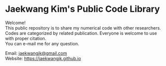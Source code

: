 # Jaekwang Kim's Public Code Library
Welcome!</br>
This public repository is to share my numerical code with other researchers. 
Codes are categorized by related publication.
Everyone is welcome to use with proper citation. </br>
You can e-mail me for any question. </br>

Email: jaekwangjk@gmail.com </br>
Website: https://jaekwangjk.github.io </br> 
 
